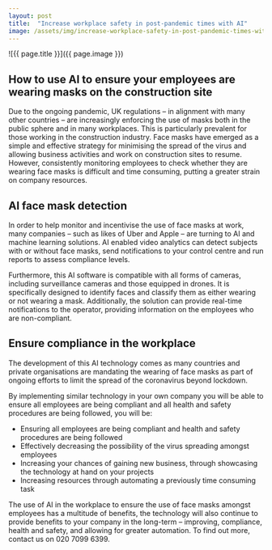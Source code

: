 ```yaml
---
layout: post
title:  "Increase workplace safety in post-pandemic times with AI"
image: /assets/img/increase-workplace-safety-in-post-pandemic-times-with-ai.jpg
---
```


![{{ page.title }}]({{ page.image }})

## How to use AI to ensure your employees are wearing masks on the construction site
Due to the ongoing pandemic, UK regulations – in alignment with many other countries – are increasingly enforcing the use of masks both in the public sphere and in many workplaces. This is particularly prevalent for those working in the construction industry. Face masks have emerged as a simple and effective strategy for minimising the spread of the virus and allowing business activities and work on construction sites to resume. However, consistently monitoring employees to check whether they are wearing face masks is difficult and time consuming, putting a greater strain on company resources.

## AI face mask detection
In order to help monitor and incentivise the use of face masks at work, many companies – such as likes of Uber and Apple – are turning to AI and machine learning solutions. AI enabled video analytics can detect subjects with or without face masks, send notifications to your control centre and run reports to assess compliance levels.

Furthermore, this AI software is compatible with all forms of cameras, including surveillance cameras and those equipped in drones. It is specifically designed to identify faces and classify them as either wearing or not wearing a mask. Additionally, the solution can provide real-time notifications to the operator, providing information on the employees who are non-compliant.

## Ensure compliance in the workplace
The development of this AI technology comes as many countries and private organisations are mandating the wearing of face masks as part of ongoing efforts to limit the spread of the coronavirus beyond lockdown.

By implementing similar technology in your own company you will be able to ensure all employees are being compliant and all health and safety procedures are being followed, you will be:

- Ensuring all employees are being compliant and health and safety procedures are being followed
- Effectively decreasing the possibility of the virus spreading amongst employees
- Increasing your chances of gaining new business, through showcasing the technology at hand on your projects
- Increasing resources through automating a previously time consuming task

The use of AI in the workplace to ensure the use of face masks amongst employees has a multitude of benefits, the technology will also continue to provide benefits to your company in the long-term – improving, compliance, health and safety, and allowing for greater automation. To find out more, contact us on 020 7099 6399.

